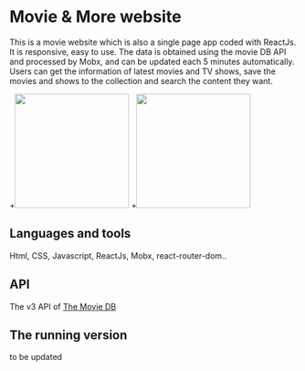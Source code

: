 # Movie & More website
This is a movie website which is also a single page app coded with ReactJs. It is responsive, easy to use. The data is obtained using the movie DB API and processed by Mobx, and can be updated each 5 minutes automatically. Users can get the information of latest movies and TV shows, save the movies and shows to the collection and search the content they want.       

+<img src="/sc_images/first_video.gif?raw=true" width="200px">
+<img src="/sc_images/second_video.gif?raw=true" width="200px">

## Languages and tools
Html, CSS, Javascript, ReactJs, Mobx, react-router-dom..
## API
The v3 API of [The Movie DB](https://www.themoviedb.org)
## The running version
to be updated

